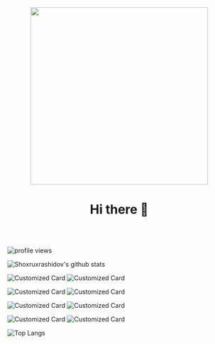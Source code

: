 <div align="center">
  <img src="https://static.dribbble.com/users/1059583/screenshots/4171367/coding-freak.gif" width="400px" />
  <br>

  # Hi there 👋
  <br />
   <br>

</div>

![profile views](https://komarev.com/ghpvc/?username=shoxruxrashidov)

![Shoxruxrashidov's github stats](https://github-readme-stats.vercel.app/api?username=shoxruxrashidov&show_icons=true&theme=radical&count_private=true)



![Customized Card](https://github-readme-stats.vercel.app/api/pin?username=shoxruxrashidov&repo=Telegram-PHP-API&title_color=fff&icon_color=f9f9f9&text_color=9f9f9f&bg_color=151515)
![Customized Card](https://github-readme-stats.vercel.app/api/pin?username=shoxruxrashidov&repo=telegram-PHP-API-v2&title_color=fff&icon_color=f9f9f9&text_color=9f9f9f&bg_color=151515)

![Customized Card](https://github-readme-stats.vercel.app/api/pin?username=shoxruxrashidov&repo=graphql-node-crud&title_color=fff&icon_color=f9f9f9&text_color=9f9f9f&bg_color=151515)
![Customized Card](https://github-readme-stats.vercel.app/api/pin?username=shoxruxrashidov&repo=nodejs-restfull-api&title_color=fff&icon_color=f9f9f9&text_color=9f9f9f&bg_color=151515)

![Customized Card](https://github-readme-stats.vercel.app/api/pin?username=shoxruxrashidov&repo=laravel-docker&title_color=fff&icon_color=f9f9f9&text_color=9f9f9f&bg_color=151515)
![Customized Card](https://github-readme-stats.vercel.app/api/pin?username=shoxruxrashidov&repo=phpDocker&title_color=fff&icon_color=f9f9f9&text_color=9f9f9f&bg_color=151515)

![Customized Card](https://github-readme-stats.vercel.app/api/pin?username=shoxruxrashidov&repo=todo&title_color=fff&icon_color=f9f9f9&text_color=9f9f9f&bg_color=151515)
![Customized Card](https://github-readme-stats.vercel.app/api/pin?username=shoxruxrashidov&repo=instagram-vue-clone&title_color=fff&icon_color=f9f9f9&text_color=9f9f9f&bg_color=151515)


![Top Langs](https://github-readme-stats.vercel.app/api/top-langs/?username=shoxruxrashidov)
